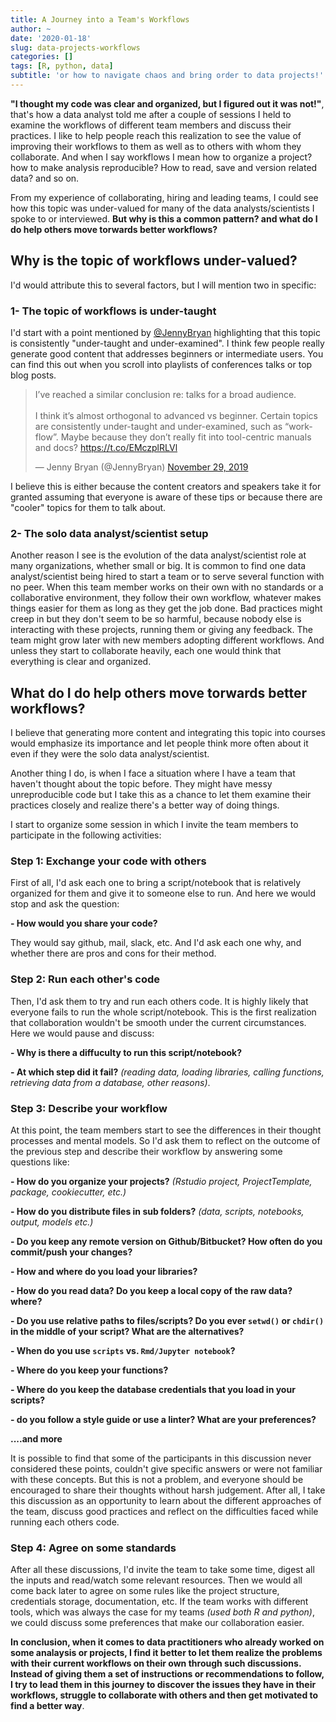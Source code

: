 ```yaml
---
title: A Journey into a Team's Workflows
author: ~
date: '2020-01-18'
slug: data-projects-workflows
categories: []
tags: [R, python, data]
subtitle: 'or how to navigate chaos and bring order to data projects!'
---
```


**"I thought my code was clear and organized, but I figured out it was not!"**, that's how a data analyst told me after a couple of sessions I held to examine the workflows of different team members and discuss their practices. I like to help people reach this realization to see the value of improving their workflows to them as well as to others with whom they collaborate. And when I say workflows I mean how to organize a project? how to make analysis reproducible? How to read, save and version related data? and so on.

From my experience of collaborating, hiring and leading teams, I could see how this topic was under-valued for many of the data analysts/scientists I spoke to or interviewed. **But why is this a common pattern? and what do I do help others move torwards better workflows?**

## Why is the topic of workflows under-valued?

I'd would attribute this to several factors, but I will mention two in specific:

### 1- The topic of workflows is under-taught 

I'd start with a point mentioned by [@JennyBryan](https://twitter.com/JennyBryan) highlighting that this topic is consistently "under-taught and under-examined". I think few people really generate good content that addresses beginners or intermediate users. You can find this out when you scroll into playlists of conferences talks or top blog posts. 

<blockquote class="twitter-tweet"><p lang="en" dir="ltr">I’ve reached a similar conclusion re: talks for a broad audience.<br><br>I think it’s almost orthogonal to advanced vs beginner. Certain topics are consistently under-taught and under-examined, such as “workflow”. Maybe because they don’t really fit into tool-centric manuals and docs? <a href="https://t.co/EMczplRLVl">https://t.co/EMczplRLVl</a></p>&mdash; Jenny Bryan (@JennyBryan) <a href="https://twitter.com/JennyBryan/status/1200497358212980736?ref_src=twsrc%5Etfw">November 29, 2019</a></blockquote> <script async src="https://platform.twitter.com/widgets.js" charset="utf-8"></script>

I believe this is either because the content creators and speakers take it for granted assuming that everyone is aware of these tips or because there are "cooler" topics for them to talk about.

### 2- The solo data analyst/scientist setup

Another reason I see is the evolution of the data analyst/scientist role at many organizations, whether small or big. It is common to find one data analyst/scientist being hired to start a team or to serve several function with no peer. When this team member works on their own with no standards or a collaborative environment, they follow their own workflow, whatever makes things easier for them as long as they get the job done. Bad practices might creep in but they don't seem to be so harmful, because nobody else is interacting with these projects, running them or giving any feedback. The team might grow later with new members adopting different workflows. And unless they start to collaborate heavily, each one would think that everything is clear and organized.


## What do I do help others move torwards better workflows?

I believe that generating more content and integrating this topic into courses would emphasize its importance and let people think more often about it even if they were the solo data analyst/scientist. 

Another thing I do, is when I face a situation where I have a team that haven't thought about the topic before. They might have messy unreproducible code but I take this as a chance to let them examine their practices closely and realize there's a better way of doing things.

I start to organize some session in which I invite the team members to participate in the following activities:

### Step 1: Exchange your code with others

First of all, I'd ask each one to bring a script/notebook that is relatively organized for them and give it to someone else to run. And here we would stop and ask the question:

**- How would you share your code?**

They would say github, mail, slack, etc. And I'd ask each one why, and whether there are pros and cons for their method.

### Step 2: Run each other's code

Then, I'd ask them to try and run each others code. It is highly likely that everyone fails to run the whole script/notebook. This is the first realization that collaboration wouldn't be smooth under the current circumstances. Here we would pause and discuss:

**- Why is there a diffuculty to run this script/notebook?**

**- At which step did it fail?** *(reading data, loading libraries, calling functions, retrieving data from a database, other reasons)*.

### Step 3: Describe your workflow

At this point, the team members start to see the differences in their thought processes and mental models. So I'd ask them to reflect on the outcome of the previous step and describe their workflow by answering some questions like:


**- How do you organize your projects?** *(Rstudio project, ProjectTemplate, package, cookiecutter, etc.)*

**- How do you distribute files in sub folders?** *(data, scripts, notebooks, output, models etc.)*

**- Do you keep any remote version on Github/Bitbucket? How often do you commit/push your changes?**

**- How and where do you load your libraries?**

**- How do you read data? Do you keep a local copy of the raw data? where?**

**- Do you use relative paths to files/scripts? Do you ever `setwd()`  or  `chdir()` in the middle of your script? What are the alternatives?**

**- When do you use `scripts` vs. `Rmd/Jupyter notebook`?**

**- Where do you keep your functions?**

**- Where do you keep the database credentials that you load in your scripts?**

**- do you follow a style guide or use a linter? What are your preferences?**

**....and more**

It is possible to find that some of the participants in this discussion never considered these points, couldn't give specific answers or were not familiar with these concepts. But this is not a problem, and everyone should be encouraged to share their thoughts without harsh judgement. After all, I take this discussion as an opportunity to learn about the different approaches of the team, discuss good practices and reflect on the difficulties faced while running each others code. 

### Step 4: Agree on some standards

After all these discussions, I'd invite the team to take some time, digest all the inputs and read/watch some relevant resources. Then we would all come back later to agree on some rules like the project structure, credentials storage, documentation, etc. If the team works with different tools, which was always the case for my teams *(used both R and python)*, we could discuss some preferences that make our collaboration easier.


**In conclusion, when it comes to data practitioners who already worked on some analaysis or projects, I find it better to let them realize the problems with their current workflows on their own through such discussions. Instead of giving them a set of instructions or recommendations to follow, I try to lead them in this journey to discover the issues they have in their workflows, struggle to collaborate with others and then get motivated to find a better way**.





